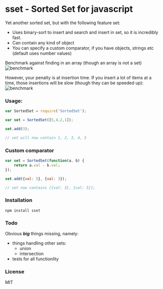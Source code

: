 # sset - Sorted Set for javascript

Yet another sorted set, but with the following feature set:

- Uses binary-sort to insert and search and insert in set, so it is incredibly fast.
- Can contain any kind of object
- You can specify a custom comparator, if you have objects, strings etc (default uses number values)

Benchmark against finding in an array (though an array is not a set)
![benchmark](http://f.cl.ly/items/3r0H3x0l0B2E2a3Z333J/Screen%20Shot%202013-05-23%20at%201.17.32%20AM.png)

However, your penalty is at insertion time. If you insert a lot of items at a time, those insertions will be slow (though they can be speeded up):
![benchmark](http://f.cl.ly/items/0V16351x2Y1U2e0l3o3i/Screen%20Shot%202013-05-23%20at%201.18.14%20AM.png)

### Usage:

```javascript
var SortedSet = require('SortedSet');

var set = SortedSet([5,4,2,1]);

set.add(3);

// set will now contain 1, 2, 3, 4, 5
```

### Custom comparator

```javascript
var set = SortedSet(function(a, b) {
    return a.val - b.val;
});

set.add({val: 5}, {val: 3});

// set now contains [{val: 3}, {val: 5}];
```

### Installation

    npm install sset

### Todo

Obvious ***big*** things missing, namely:

- things handling other sets:
  - union
  - intersection
- tests for all functionlity

### License

MIT

